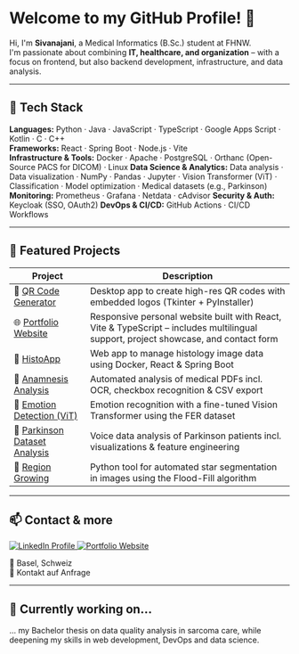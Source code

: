 # Welcome to my GitHub Profile! 👋

Hi, I'm **Sivanajani**, a Medical Informatics (B.Sc.) student at FHNW.  
I'm passionate about combining **IT, healthcare, and organization** – with a focus on frontend, but also backend development, infrastructure, and data analysis.

---

## 🚀 Tech Stack

**Languages:** Python · Java · JavaScript · TypeScript · Google Apps Script · Kotlin · C · C++  
**Frameworks:** React · Spring Boot · Node.js · Vite  
**Infrastructure & Tools:** Docker · Apache · PostgreSQL · Orthanc (Open-Source PACS for DICOM) · Linux 
**Data Science & Analytics:** Data analysis · Data visualization · NumPy · Pandas · Jupyter · Vision Transformer (ViT) · Classification · Model optimization · Medical datasets (e.g., Parkinson)
**Monitoring:** Prometheus · Grafana · Netdata · cAdvisor
**Security & Auth:** Keycloak (SSO, OAuth2)
**DevOps & CI/CD:** GitHub Actions · CI/CD Workflows

---

## 💼 Featured Projects

| Project | Description |
|--------|-------------|
| 📱 [QR Code Generator](https://github.com/Sivanajani/qr-desktop-app) | Desktop app to create high-res QR codes with embedded logos (Tkinter + PyInstaller) |
| 🌐 [Portfolio Website](https://github.com/Sivanajani/portfolio) | Responsive personal website built with React, Vite & TypeScript – includes multilingual support, project showcase, and contact form  |
| 🔬 [HistoApp](https://github.com/Sivanajani/HistoApp) | Web app to manage histology image data using Docker, React & Spring Boot |
| 🧾 [Anamnesis Analysis](https://github.com/Sivanajani/Anamnese-Formular) | Automated analysis of medical PDFs incl. OCR, checkbox recognition & CSV export |
| 🤖 [Emotion Detection (ViT)](https://github.com/Sivanajani/Emotion-Recognition-with-Vision-Transformer) | Emotion recognition with a fine-tuned Vision Transformer using the FER dataset |
| 🧠 [Parkinson Dataset Analysis](https://github.com/Sivanajani/Parkinson-Datensatzanalyse) | Voice data analysis of Parkinson patients incl. visualizations & feature engineering |
| 🌌 [Region Growing](https://github.com/Sivanajani/RegionGrowingLabeln) | Python tool for automated star segmentation in images using the Flood-Fill algorithm |

---

## 📫 Contact & more
<p>
  <a href="https://www.linkedin.com/in/sivanajani-sivakumar/" target="_blank">
    <img src="https://img.shields.io/badge/LinkedIn-Sivanajani-blue?style=for-the-badge&logo=linkedin" alt="LinkedIn Profile">
  </a>
  <a href="https://sivanajani.ch/" target="_blank">
    <img src="https://img.shields.io/badge/🌐%20Portfolio-sivanajani.ch-green?style=for-the-badge&logo=google-chrome" alt="Portfolio Website">
  </a>
</p>


📍 Basel, Schweiz  
📧 Kontakt auf Anfrage 

---

## 🌱 Currently working on...
... my Bachelor thesis on data quality analysis in sarcoma care, while deepening my skills in web development, DevOps and data science.              